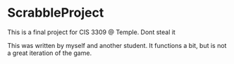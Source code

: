 # ScrabbleProject
This is a final project for CIS 3309 @ Temple. Dont steal it 


This was written by myself and another student. It functions a bit, but is not a great iteration of the game. 
